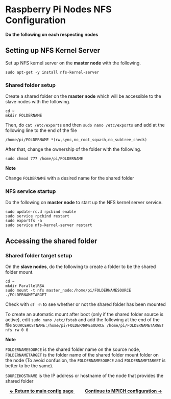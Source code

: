 # Raspberry Pi Nodes NFS Configuration
**Do the following on each respecting nodes**

## Setting up NFS Kernel Server
Set up NFS kernel server on the **master node** with the following.
```
sudo apt-get -y install nfs-kernel-server
```

### Shared folder setup
Create a shared folder on the **master node** which will be accessible to the slave nodes with the following.
```
cd ~
mkdir FOLDERNAME
```
Then, do `cat /etc/exports` and then `sudo nano /etc/exports` and add at the following line to the end of the file 
```
/home/pi/FOLDERNAME *(rw,sync,no_root_squash,no_subtree_check)
```
After that, change the ownership of the folder with the following.
```
sudo chmod 777 /home/pi/FOLDERNAME
```

**Note**

Change `FOLDERNAME` with a desired name for the shared folder

### NFS service startup
Do the following on **master node** to start up the NFS kernel server service.
```
sudo update-rc.d rpcbind enable
sudo service rpcbind restart
sudo exportfs -a
sudo service nfs-kernel-server restart
```

## Accessing the shared folder
### Shared folder target setup
On the **slave nodes**, do the following to create a folder to be the shared folder mount.
```
cd ~
mkdir ParallelRSA
sudo mount -t nfs master_node:/home/pi/FOLDERNAMESOURCE ./FOLDERNAMETARGET
```
Check with `df -h` to see whether or not the shared folder has been mounted

To create an automatic mount after boot (only if the shared folder source is active), edit `sudo nano /etc/fstab` and add the following at the end of the file
`SOURCEHOSTNAME:/home/pi/FOLDERNAMESOURCE /home/pi/FOLDERNAMETARGET nfs rw 0 0`

**Note**

`FOLDERNAMESOURCE` is the shared folder name on the source node, `FOLDERNAMETARGET` is the folder name of the shared folder mount folder on the node (To avoid confusion, the `FOLDERNAMESOURCE` and `FOLDERNAMETARGET` is better to be the same).

`SOURCEHOSTNAME` is the IP address or hostname of the node that provides the shared folder

<p align="center">
	<a href="https://github.com/ReinhartC/Parallel-RSA-on-Raspberry-Pi/tree/master/Configurations">
		<b>← Return to main config page</b>
	</a>  
	<a href="https://github.com/ReinhartC/Parallel-RSA-on-Raspberry-Pi/blob/master/Configurations/MPICH.md">
		<b>Continue to MPICH configuration →</b>
	</a>
</p>